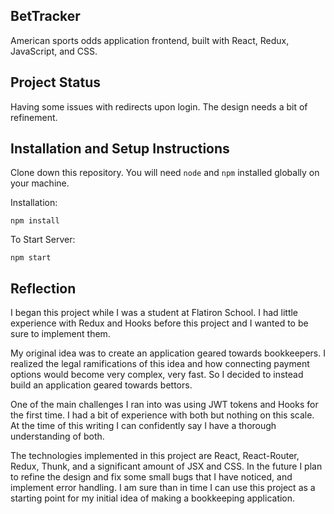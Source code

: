 ## BetTracker

American sports odds application frontend, built with React, Redux, JavaScript, and CSS.

## Project Status

Having some issues with redirects upon login. The design needs a bit of refinement.

## Installation and Setup Instructions

Clone down this repository. You will need `node` and `npm` installed globally on your machine.  

Installation:

`npm install`  

To Start Server:

`npm start`

## Reflection

I began this project while I was a student at Flatiron School. I had little experience with Redux and Hooks before this project and I wanted to be sure to implement them.

My original idea was to create an application geared towards bookkeepers. I realized the legal ramifications of this idea and how connecting payment options would become very complex, very fast. So I decided to instead build an application geared towards bettors.

One of the main challenges I ran into was using JWT tokens and Hooks for the first time. I had a bit of experience with both but nothing on this scale. At the time of this writing I can confidently say I have a thorough understanding of both.

The technologies implemented in this project are React, React-Router, Redux, Thunk, and a significant amount of JSX and CSS. In the future I plan to refine the design and fix some small bugs that I have noticed, and implement error handling. I am sure than in time I can use this project as a starting point for my initial idea of making a bookkeeping application.
